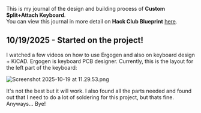 <!--
  ===================    !!READ THIS NOTICE!!   ====================
  DO NOT edit this file manually. Your changes WILL BE OVERWRITTEN!
  This journal is auto generated and updated by Hack Club Blueprint.
  To edit this file, please edit your journal entries on Blueprint.
  ==================================================================
-->

This is my journal of the design and building process of **Custom Split+Attach Keyboard**.  
You can view this journal in more detail on **Hack Club Blueprint** [here](https://blueprint.hackclub.com/projects/722).


## 10/19/2025 - Started on the project!  

I watched a few videos on how to use Ergogen and also on keyboard design + KiCAD. Ergogen is keyboard PCB designer. Currently, this is the layout for the left part of the keyboard:

![Screenshot 2025-10-19 at 11.29.53.png](https://blueprint.hackclub.com/user-attachments/blobs/proxy/eyJfcmFpbHMiOnsiZGF0YSI6MzQ4MiwicHVyIjoiYmxvYl9pZCJ9fQ==--398021d56bf496994aedbdaa0ae2712ea558942f/Screenshot%202025-10-19%20at%2011.29.53.png)

It's not the best but it will work. I also found all the parts needed and found out that I need to do a lot of soldering for this project, but thats fine. Anyways... Bye!  

